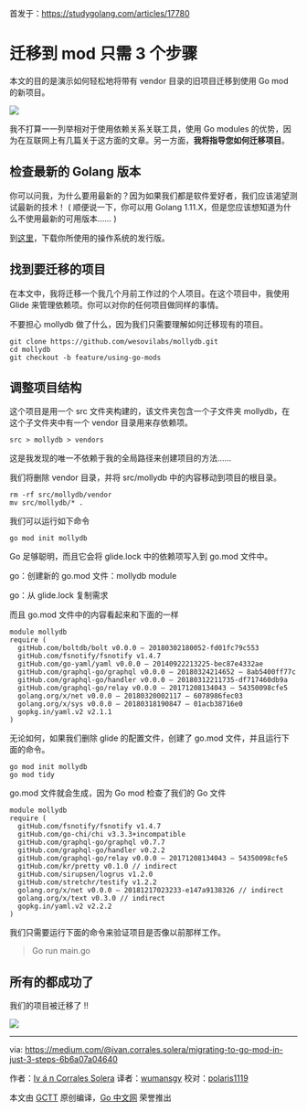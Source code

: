 首发于：https://studygolang.com/articles/17780

# 迁移到 mod 只需 3 个步骤

本文的目的是演示如何轻松地将带有 vendor 目录的旧项目迁移到使用 Go mod 的新项目。

![](https://raw.githubusercontent.com/studygolang/gctt-images/master/migrating-to-go/1_a-NrrpFPmj-_JQGulalCdQ.png)

我不打算一一列举相对于使用依赖关系关联工具，使用 Go modules 的优势，因为在互联网上有几篇关于这方面的文章。另一方面，**我将指导您如何迁移项目**。

## 检查最新的 Golang 版本

你可以问我，为什么要用最新的？因为如果我们都是软件爱好者，我们应该渴望测试最新的技术！ ( 顺便说一下，你可以用 Golang 1.11.X，但是您应该想知道为什么不使用最新的可用版本…… )

到[这里](https://studygolang.com/dl)，下载你所使用的操作系统的发行版。

## 找到要迁移的项目

在本文中，我将迁移一个我几个月前工作过的个人项目。在这个项目中，我使用 Glide 来管理依赖项。你可以对你的任何项目做同样的事情。

不要担心 mollydb 做了什么，因为我们只需要理解如何迁移现有的项目。

```shell
git clone https://github.com/wesovilabs/mollydb.git
cd mollydb
git checkout -b feature/using-go-mods
```

## 调整项目结构

这个项目是用一个 src 文件夹构建的，该文件夹包含一个子文件夹 mollydb，在这个子文件夹中有一个 vendor 目录用来存依赖项。

`src > mollydb > vendors`

这是我发现的唯一不依赖于我的全局路径来创建项目的方法……

我们将删除 vendor 目录，并将 src/mollydb 中的内容移动到项目的根目录。

```shell
rm -rf src/mollydb/vendor
mv src/mollydb/* .
```

我们可以运行如下命令

```
go mod init mollydb
```

Go 足够聪明，而且它会将 glide.lock 中的依赖项写入到 go.mod 文件中。

go：创建新的 go.mod 文件：mollydb module

go：从 glide.lock 复制需求

而且 go.mod 文件中的内容看起来和下面的一样

```
module mollydb
require (
  gitHub.com/boltdb/bolt v0.0.0 – 20180302180052-fd01fc79c553
  gitHub.com/fsnotify/fsnotify v1.4.7
  gitHub.com/go-yaml/yaml v0.0.0 – 20140922213225-bec87e4332ae
  gitHub.com/graphql-go/graphql v0.0.0 – 20180324214652 – 8ab5400ff77c
  gitHub.com/graphql-go/handler v0.0.0 – 20180312211735-df717460db9a
  gitHub.com/graphql-go/relay v0.0.0 – 20171208134043 – 54350098cfe5
  golang.org/x/net v0.0.0 – 20180320002117 – 6078986fec03
  golang.org/x/sys v0.0.0 – 20180318190847 – 01acb38716e0
  gopkg.in/yaml.v2 v2.1.1
)
```

无论如何，如果我们删除 glide 的配置文件，创建了 go.mod 文件，并且运行下面的命令。

```
go mod init mollydb
go mod tidy
```

go.mod 文件就会生成，因为 Go mod 检查了我们的 Go 文件

```
module mollydb
require (
  gitHub.com/fsnotify/fsnotify v1.4.7
  gitHub.com/go-chi/chi v3.3.3+incompatible
  gitHub.com/graphql-go/graphql v0.7.7
  gitHub.com/graphql-go/handler v0.2.2
  gitHub.com/graphql-go/relay v0.0.0 – 20171208134043 – 54350098cfe5
  gitHub.com/kr/pretty v0.1.0 // indirect
  gitHub.com/sirupsen/logrus v1.2.0
  gitHub.com/stretchr/testify v1.2.2
  golang.org/x/net v0.0.0 – 20181217023233-e147a9138326 // indirect
  golang.org/x/text v0.3.0 // indirect
  gopkg.in/yaml.v2 v2.2.2
)
```

我们只需要运行下面的命令来验证项目是否像以前那样工作。

> Go run main.go

## 所有的都成功了

我们的项目被迁移了 !!

![](https://raw.githubusercontent.com/studygolang/gctt-images/master/migrating-to-go/0_AxqFfdrPxy4oqeVi.png)

---

via: https://medium.com/@ivan.corrales.solera/migrating-to-go-mod-in-just-3-steps-6b6a07a04640

作者：[Iv á n Corrales Solera](https://medium.com/@ivan.corrales.solera)
译者：[wumansgy](https://github.com/wumansgy)
校对：[polaris1119](https://github.com/polaris1119)

本文由 [GCTT](https://github.com/studygolang/GCTT) 原创编译，[Go 中文网](https://studygolang.com/) 荣誉推出
